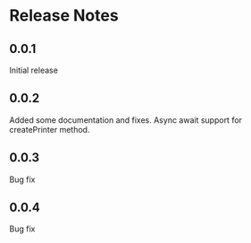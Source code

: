 
# Release Notes

## 0.0.1

Initial release

## 0.0.2

Added some documentation and fixes. Async await support for createPrinter method.

## 0.0.3

Bug fix

## 0.0.4

Bug fix
